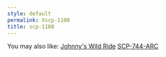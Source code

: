 ```yaml
---
style: default
permalink: Xscp-1100
title: scp-1100
---
```

You may also like:
[Johnny's Wild Ride](http://scp-wiki.net/johnnys-wild-ride)
[SCP-744-ARC](http://scp-wiki.net/scp-744-arc)